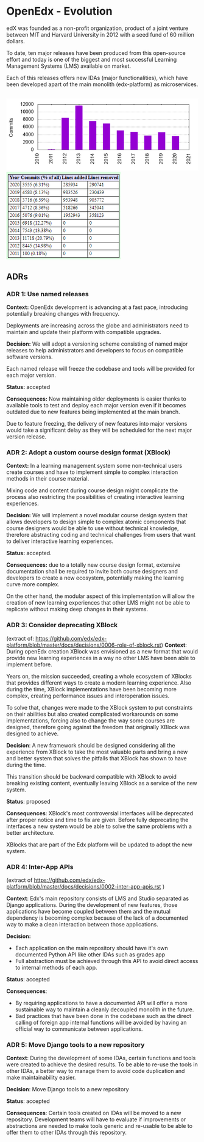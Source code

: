 # OpenEdx - Evolution
edX was founded as a non-profit organization, product of a joint venture between MIT and Harvard University in 2012 with a seed fund of 60 million dollars.

To date, ten major releases have been produced from this open-source effort and today is one of the biggest and most successful Learning Management Systems (LMS) available on market.

Each of this releases offers new IDAs (major functionalities), which have been developed apart of the main monolith (edx-platform) as microservices.

##
![openedx commits per year](assets/openEdxCpY.png "Commits per year")
![openedx lines per year](assets/openEdxLpY.png "Lines per year")

## ADRs

### ADR 1: Use named releases

**Context:** OpenEdx development is advancing at a fast pace, introducing potentially breaking changes with frequency.

Deployments are increasing across the globe and administrators need to maintain and update their platform with compatible upgrades.

**Decision:** We will adopt a versioning scheme consisting of named major releases to help administrators and developers to focus on compatible software versions. 

Each named release will freeze the codebase and tools will be provided for each major version.

**Status:** accepted

**Consequences:** Now maintaining older deployments is easier thanks to available tools to test and deploy each major version even if it becomes outdated due to new features being implemented at the main branch.

Due to feature freezing, the delivery of new features into major versions would take a significant delay as they will be scheduled for the next major version release.

### ADR 2: Adopt a custom course design format (XBlock)

**Context:** In a learning management system some non-technical users create courses and have to implement simple to complex interaction methods in their course material.

Mixing code and content during course design might complicate the process also restricting the possibilities of creating interactive learning experiences.

**Decision:** We will implement a novel modular course design system that allows developers to design simple to complex atomic components that course designers would be able to use without technical knowledge, therefore abstracting coding and technical challenges from users that want to deliver interactive learning experiences.

**Status:** accepted.

**Consequences:** due to a totally new course design format, extensive documentation shall be required to invite both course designers and developers to create a new ecosystem, potentially making the learning curve more complex.

On the other hand, the modular aspect of this implementation will allow the creation of new learning experiences that other LMS might not be able to replicate without making deep changes in their systems.


### ADR 3: Consider deprecating XBlock
(extract of: https://github.com/edx/edx-platform/blob/master/docs/decisions/0006-role-of-xblock.rst)
**Context**:
During openEdx creation XBlock was envisioned as a new format that would provide new learning experiences in a way no other LMS have been able to implement before. 

Years on, the mission succeeded, creating a whole ecosystem of XBlocks that provides different ways to create a modern learning experience. Also during the time, XBlock implementations have been becoming more complex, creating performance issues and interoperation issues.

To solve that, changes were made to the XBlock system to put constraints on their abilities but also created complicated workarounds on some implementations, forcing also to change the way some courses are designed, therefore going against the freedom that originally XBlock was designed to achieve.

**Decision**:
A new framework should be designed considering all the experience from XBlock to take the most valuable parts and bring a new and better system that solves the pitfalls that XBlock has shown to have during the time.

This transition should be backward compatible with XBlock to avoid breaking existing content, eventually leaving XBlock as a service of the new system.

**Status**: proposed

**Consequences**: XBlock's most controversial interfaces will be deprecated after proper notice and time to fix are given. Before fully deprecating the interfaces a new system would be able to solve the same problems with a better architecture.

XBlocks that are part of the Edx platform will be updated to adopt the new system.

### ADR 4: Inter-App APIs
(extract of https://github.com/edx/edx-platform/blob/master/docs/decisions/0002-inter-app-apis.rst )

**Context**:
Edx's main repository consists of LMS and Studio separated as Django applications. During the development of new features, those applications have become coupled between them and the mutual dependency is becoming complex because of the lack of a documented way to make a clean interaction between those applications.

**Decision:**
- Each application on the main repository should have it's own documented Python API like other IDAs such as grades app
- Full abstraction must be achieved through this API to avoid direct access to internal methods of each app.

**Status**: accepted

**Consequences**:
- By requiring applications to have a documented API will offer a more sustainable way to maintain a cleanly decoupled monolith in the future.
- Bad practices that have been done in the codebase such as the direct calling of foreign app internal functions will be avoided by having an official way to communicate between applications.

### ADR 5: Move Django tools to a new repository

**Context**: During the development of some IDAs, certain functions and tools were created to achieve the desired results. To be able to re-use the tools in other IDAs, a better way to manage them to avoid code duplication and make maintainability easier.

**Decision**:
Move Django tools to a new repository

**Status**: accepted

**Consequences**: Certain tools created on IDAs will be moved to a new repository. Development teams will have to evaluate if improvements or abstractions are needed to make tools generic and re-usable to be able to offer them to other IDAs through this repository.

